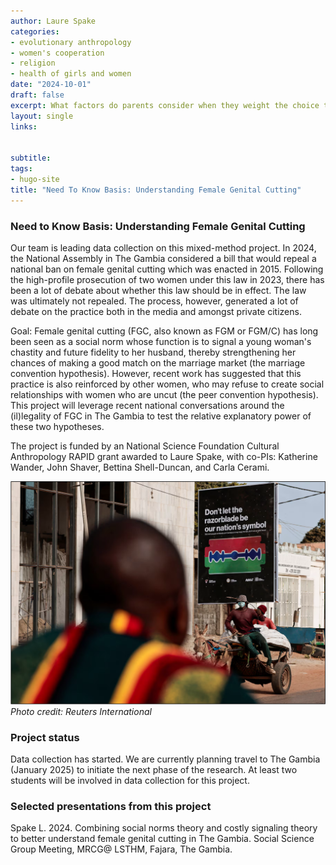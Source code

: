 ```yaml
---
author: Laure Spake
categories:
- evolutionary anthropology
- women's cooperation
- religion
- health of girls and women
date: "2024-10-01"
draft: false
excerpt: What factors do parents consider when they weight the choice to have their girls cut? How is information about women's cut status shared across communities? How does this inform our understanding of the cultural mechanisms underpinning the continuance of the practice?
layout: single
links:


subtitle: 
tags:
- hugo-site
title: "Need To Know Basis: Understanding Female Genital Cutting"
---
```


### Need to Know Basis: Understanding Female Genital Cutting

Our team is leading data collection on this mixed-method project. In 2024, the National Assembly in The Gambia considered a bill that would repeal a national ban on female genital cutting which was enacted in 2015. Following the high-profile prosecution of two women under this law in 2023, there has been a lot of debate about whether this law should be in effect. The law was ultimately not repealed. The process, however, generated a lot of debate on the practice both in the media and amongst private citizens.

Goal: Female genital cutting (FGC, also known as FGM or FGM/C) has long been seen as a social norm whose function is to signal a young woman's chastity and future fidelity to her husband, thereby strengthening her chances of making a good match on the marriage market (the marriage convention hypothesis). However, recent work has suggested that this practice is also reinforced by other women, who may refuse to create social relationships with women who are uncut (the peer convention hypothesis). This project will leverage recent national conversations around the (il)legality of FGC in The Gambia to test the relative explanatory power of these two hypotheses. 


The project is funded by an National Science Foundation Cultural Anthropology RAPID grant awarded to Laure Spake, with co-PIs: Katherine Wander, John Shaver, Bettina Shell-Duncan, and Carla Cerami.


![](razorblade.png)
*Photo credit: Reuters International*


### Project status

Data collection has started. We are currently planning travel to The Gambia (January 2025) to initiate the next phase of the research. At least two students will be involved in data collection for this project.


### Selected presentations from this project

Spake L. 2024. Combining social norms theory and costly signaling theory to better understand female genital cutting in The Gambia. Social Science Group Meeting, MRCG@ LSTHM, Fajara, The Gambia. 




